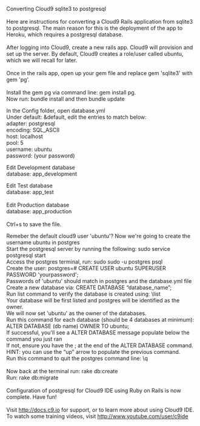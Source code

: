 Converting Cloud9 sqlite3 to postgresql</br>
</br>
Here are instructions for converting a Cloud9 Rails application from sqlite3 to postgresql. The main reason for this is the deployment of the app to Heroku, which requires a postgresql database.</br>
</br>
After logging into Cloud9, create a new rails app. Cloud9 will provision and set up the server. By default, Cloud9 creates a role/user called ubuntu, which we will recall for later.</br>
</br>
Once in the rails app, open up your gem file and replace gem 'sqlite3' with gem 'pg'.</br>
</br>
Install the gem pg via command line: gem install pg.</br>
Now run: bundle install and then bundle update</br>

In the  Config folder, open database.yml</br>
Under default: &default, edit the entries to match below:</br>
adapter: postgresql</br>
encoding: SQL_ASCII</br>
host: localhost</br>
pool: 5</br>
username: ubuntu</br>
password: (your password)</br>

Edit Development database</br>
database: app_development</br>

Edit Test database</br>
database: app_test</br>
</br>
Edit Production database</br>
database: app_production</br>
</br>
Ctrl+s to save the file.</br>

Remeber the default cloud9 user 'ubuntu'? Now we're going to create the username ubuntu in postgres</br>
Start the postgresql server by running the following: sudo service postgresql start</br>
Access the postgres terminal, run: sudo sudo -u postgres psql</br>
Create the user: postgres=# CREATE USER ubuntu SUPERUSER PASSWORD 'yourpassword';</br>
Passwords of 'ubuntu' should match in postgres and the database.yml file</br>
Create a new database via: CREATE DATABASE “database_name”;</br>
Run list command to verify the database is created using: \list</br>
Your database will be first listed and postgres will be identified as the owner.</br>
We will now set 'ubuntu' as the owner of the databases. </br>
Run this command for each database (should be 4 databases at minimum): ALTER DATABASE (db name) OWNER TO ubuntu;</br>
If successful, you'll see a ALTER DATABASE message populate below the command you just ran</br>
If not, ensure you have the ; at the end of the ALTER DATABASE command.</br>
HINT: you can use the “up” arrow to populate the previous command.</br>
Run this command to quit the postgres command line: \q</br>
</br>
Now back at the terminal run: rake db:create</br>
Run: rake db:migrate</br>
</br>
Configuration of postgresql for Cloud9 IDE using Ruby on Rails is now complete. Have fun!</br>
</br>
Visit http://docs.c9.io for support, or to learn more about using Cloud9 IDE. </br>
To watch some training videos, visit http://www.youtube.com/user/c9ide</br>
